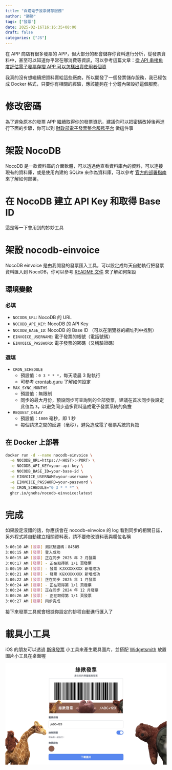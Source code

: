 ```yaml
---
title: "自建電子發票儲存服務"
author: "勝勝"
tags: ["發票"]
date: 2025-02-16T16:16:35+08:00
draft: false
categories: ["JS"]
---
```


在 APP 商店有很多發票的 APP，但大部分的都會儲存你資料進行分析，從發票資料中，甚至可以知道你平常在哪消費等資訊，可以參考這篇文章：[從 API 串接角度評估電子發票存摺 APP 可以怎樣出賣使用者個資](https://blog.user.today/invoice-api-problem/)

我真的沒有想繼續把資料賣給這些廠商，所以開發了一個發票儲存服務，我已經包成 Docker 格式，只要你有相關的經驗，應該能夠在十分鐘內架設好這個服務。

# 修改密碼

為了避免原本的發票 APP 繼續取得你的發票資訊，建議你可以把密碼改掉後再進行下面的步驟，你可以到 [財政部電子發票整合服務平台](https://www.einvoice.nat.gov.tw/) 做這件事

# 架設 NocoDB

NocoDB 是一款資料庫的介面軟體，可以透過他查看資料庫內的資料，可以連接現有的資料庫，或是使用內建的 SQLite 來作為資料庫，可以參考 [官方的部署指南](https://docs.nocodb.com/getting-started/self-hosted/installation/docker-install) 來了解如何部署。

# 在 NocoDB 建立 API Key 和取得 Base ID

這是等一下會用到的妙妙工具

# 架設 nocodb-einvoice

NocoDB einvoice 是由我開發的發票匯入工具，可以設定成每天自動執行把發票資料匯入到 NocoDB，你可以參考 [README 文件](https://github.com/gnehs/nocodb-einvoice) 來了解如何架設

## 環境變數

### 必填

- `NOCODB_URL`: NocoDB 的 URL
- `NOCODB_API_KEY`: NocoDB 的 API Key
- `NOCODB_BASE_ID`: NocoDB 的 Base ID （可以在瀏覽器的網址列中找到）
- `EINVOICE_USERNAME`: 電子發票的帳號（電話號碼）
- `EINVOICE_PASSWORD`: 電子發票的密碼（又稱驗證碼）

### 選填

- `CRON_SCHEDULE`
  - 預設值：`0 3 * * *`，每天凌晨 3 點執行
  - 可參考 [crontab.guru](https://crontab.guru/) 了解如何設定
- `MAX_SYNC_MONTHS`
  - 預設值：無限制
  - 同步的最大月份，預設同步可查詢到的全部發票，建議在首次同步後設定此值為 `3`，以避免同步過多資料造成電子發票系統的負擔
- `REQUEST_DELAY`
  - 預設值：`1000` 毫秒，即 1 秒
  - 每個請求之間的延遲（毫秒），避免造成電子發票系統的負擔

## 在 Docker 上部署

```bash
docker run -d --name nocodb-einvoice \
  -e NOCODB_URL=https://<HOST>:<PORT> \
  -e NOCODB_API_KEY=your-api-key \
  -e NOCODB_BASE_ID=your-base-id \
  -e EINVOICE_USERNAME=your-username \
  -e EINVOICE_PASSWORD=your-password \
  -e CRON_SCHEDULE="0 3 * * *" \
  ghcr.io/gnehs/nocodb-einvoice:latest
```

# 完成

如果設定沒錯的話，你應該會在 nocodb-einvoice 的 log 看到同步的相關日誌，另外程式將自動建立相關資料表，請不要修改資料表與欄位名稱

```bash
3:00:10 AM [發票] 測試驗證碼：84585
3:00:15 AM [發票] 登入成功
3:00:15 AM [發票] 正在同步 2025 年 2 月發票
3:00:17 AM [發票] - 正在取得第 1/1 頁發票
3:00:19 AM [發票] - 發票 KJXXXXXXXX 新增成功
3:00:21 AM [發票] - 發票 KGXXXXXXXX 新增成功
3:00:22 AM [發票] 正在同步 2025 年 1 月發票
3:00:24 AM [發票] - 正在取得第 1/1 頁發票
3:00:24 AM [發票] 正在同步 2024 年 12 月發票
3:00:26 AM [發票] - 正在取得第 1/1 頁發票
3:00:27 AM [發票] 同步完成
```

接下來發票工具就會根據你設定的排程自動進行匯入了

# 載具小工具

iOS 的朋友可以透過 [斯揪發票](https://skog-einvoice.gnehs.net/) 小工具來產生載具圖片，並搭配 [Widgetsmith](https://apps.apple.com/tw/app/widgetsmith/id1523682319) 放置圖片小工具在桌面喔

![](/img/self-hosted-e-invoice-storage-service/skog-einvoice.jpeg)
